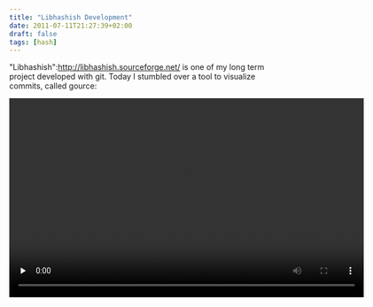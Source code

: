 ```yaml
---
title: "Libhashish Development"
date: 2011-07-11T21:27:39+02:00
draft: false
tags: [hash]
---
```


"Libhashish":<http://libhashish.sourceforge.net/> is one of my long term project
developed with git. Today I stumbled over a tool to visualize commits, called gource:


<video width="640" height="360" controls="controls" preload="none">
<source src="<http://blog.jauu.net/2011/07/11/Libhashish-Development/libhashish-git-dev.webm>" />
Your browser does not support the video tag (or webm codec).
</video>



